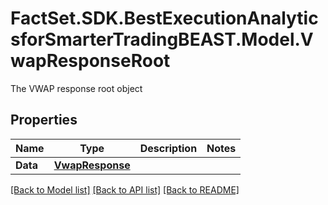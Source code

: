 # FactSet.SDK.BestExecutionAnalyticsforSmarterTradingBEAST.Model.VwapResponseRoot
The VWAP response root object

## Properties

Name | Type | Description | Notes
------------ | ------------- | ------------- | -------------
**Data** | [**VwapResponse**](VwapResponse.md) |  | 

[[Back to Model list]](../README.md#documentation-for-models) [[Back to API list]](../README.md#documentation-for-api-endpoints) [[Back to README]](../README.md)

